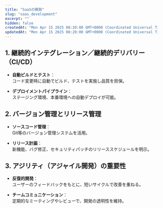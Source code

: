 ```yaml
---
title: "SaaSの開発"
slug: "saas_development"
excerpt: ""
hidden: false
createdAt: "Mon Apr 15 2025 08:20:00 GMT+0000 (Coordinated Universal Time)"
updatedAt: "Mon Apr 15 2025 08:20:00 GMT+0000 (Coordinated Universal Time)"
---
```


## 1. 継続的インテグレーション／継続的デリバリー（CI/CD）

- **自動ビルドとテスト**：  
  コード変更時に自動でビルド、テストを実施し品質を担保。

- **デプロイメントパイプライン**：  
  ステージング環境、本番環境への自動デプロイが可能。

## 2. バージョン管理とリリース管理

- **ソースコード管理**：  
  Git等のバージョン管理システムを活用。

- **リリース計画**：  
  新機能、バグ修正、セキュリティパッチのリリーススケジュールを明示。

## 3. アジリティ（アジャイル開発）の重要性

- **反復的開発**：  
  ユーザーのフィードバックをもとに、短いサイクルで改善を重ねる。

- **チームコミュニケーション**：  
  定期的なミーティングやレビューで、開発の透明性を維持。
